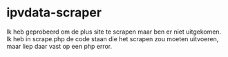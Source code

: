 # ipvdata-scraper

Ik heb geprobeerd om de plus site te scrapen maar ben er niet uitgekomen. Ik heb in scrape.php de code staan die het scrapen zou moeten uitvoeren, maar liep daar vast op een php error.
